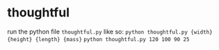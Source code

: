# thoughtful

run the python file `thoughtful.py` like so:
`python thoughtful.py {width} {height} {length} {mass}`
`python thoughtful.py 120 100 90 25`
